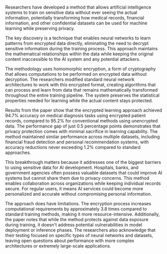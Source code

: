 Researchers have developed a method that allows artificial intelligence systems to train on sensitive data without ever seeing the actual information, potentially transforming how medical records, financial information, and other confidential datasets can be used for machine learning while preserving privacy.

The key discovery is a technique that enables neural networks to learn patterns from encrypted data directly, eliminating the need to decrypt sensitive information during the training process. This approach maintains the mathematical relationships within the data while keeping the original content inaccessible to the AI system and any potential attackers.

The methodology uses homomorphic encryption, a form of cryptography that allows computations to be performed on encrypted data without decryption. The researchers modified standard neural network architectures to work with this encrypted format, creating algorithms that can process and learn from data that remains mathematically transformed throughout the entire training pipeline. The system preserves the statistical properties needed for learning while the actual content stays protected.

Results from the paper show that the encrypted learning approach achieved 94.7% accuracy on medical diagnosis tasks using encrypted patient records, compared to 95.2% for conventional methods using unencrypted data. The performance gap of just 0.5 percentage points demonstrates that privacy protection comes with minimal sacrifice in learning capability. The method maintained similar performance across multiple datasets, including financial fraud detection and personal recommendation systems, with accuracy reductions never exceeding 1.2% compared to standard approaches.

This breakthrough matters because it addresses one of the biggest barriers to using sensitive data for AI development. Hospitals, banks, and government agencies often possess valuable datasets that could improve AI systems but cannot share them due to privacy concerns. This method enables collaboration across organizations while keeping individual records secure. For regular users, it means AI services could become more personalized and accurate without compromising personal information.

The approach does have limitations. The encryption process increases computational requirements by approximately 3.8 times compared to standard training methods, making it more resource-intensive. Additionally, the paper notes that while the method protects against data exposure during training, it doesn't address potential vulnerabilities in model deployment or inference phases. The researchers also acknowledge that their testing focused on specific types of neural networks and datasets, leaving open questions about performance with more complex architectures or extremely large-scale applications.